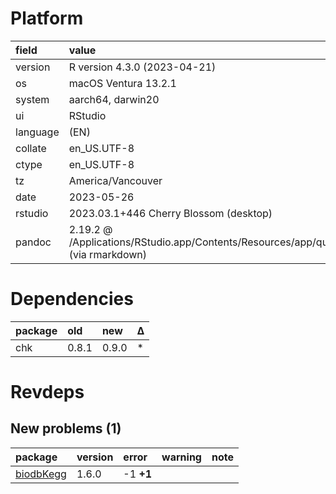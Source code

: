 # Platform

|field    |value                                                                                       |
|:--------|:-------------------------------------------------------------------------------------------|
|version  |R version 4.3.0 (2023-04-21)                                                                |
|os       |macOS Ventura 13.2.1                                                                        |
|system   |aarch64, darwin20                                                                           |
|ui       |RStudio                                                                                     |
|language |(EN)                                                                                        |
|collate  |en_US.UTF-8                                                                                 |
|ctype    |en_US.UTF-8                                                                                 |
|tz       |America/Vancouver                                                                           |
|date     |2023-05-26                                                                                  |
|rstudio  |2023.03.1+446 Cherry Blossom (desktop)                                                      |
|pandoc   |2.19.2 @ /Applications/RStudio.app/Contents/Resources/app/quarto/bin/tools/ (via rmarkdown) |

# Dependencies

|package |old   |new   |Δ  |
|:-------|:-----|:-----|:--|
|chk     |0.8.1 |0.9.0 |*  |

# Revdeps

## New problems (1)

|package   |version |error     |warning |note |
|:---------|:-------|:---------|:-------|:----|
|[biodbKegg](problems.md#biodbkegg)|1.6.0   |-1 __+1__ |        |     |

